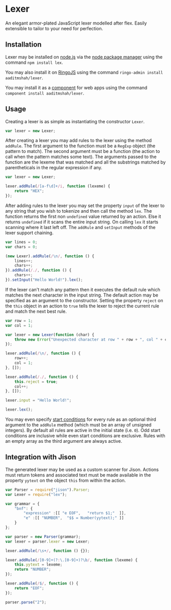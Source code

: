 # Lexer #

An elegant armor-plated JavaScript lexer modelled after flex. Easily extensible to tailor to your need for perfection.

## Installation ##

Lexer may be installed on [node.js](http://nodejs.org/ "node.js") via the [node package manager](https://npmjs.org/ "npm") using the command `npm install lex`.

You may also install it on [RingoJS](http://ringojs.org/ "Home - RingoJS") using the command `ringo-admin install aaditmshah/lexer`.

You may install it as a [component](https://github.com/component/component "component/component") for web apps using the command `component install aaditmshah/lexer`.

## Usage ##

Creating a lexer is as simple as instantiating the constructor `Lexer`.

```javascript
var lexer = new Lexer;
```

After creating a lexer you may add rules to the lexer using the method `addRule`. The first argument to the function must be a `RegExp` object (the pattern to match). The second argument must be a function (the action to call when the pattern matches some text). The arguments passed to the function are the lexeme that was matched and all the substrings matched by parentheticals in the regular expression if any.

```javascript
var lexer = new Lexer;

lexer.addRule(/[a-f\d]+/i, function (lexeme) {
    return "HEX";
});
```

After adding rules to the lexer you may set the property `input` of the lexer to any string that you wish to tokenize and then call the method `lex`. The function returns the first non `undefined` value returned by an action. Else it returns `undefined` if it scans the entire input string. On calling `lex` it starts scanning where it last left off. The `addRule` and `setInput` methods of the lexer support chaining.

```javascript
var lines = 0;
var chars = 0;

(new Lexer).addRule(/\n/, function () {
    lines++;
    chars++;
}).addRule(/./, function () {
    chars++;
}).setInput("Hello World!").lex();
```

If the lexer can't match any pattern then it executes the default rule which matches the next character in the input string. The default action may be specified as an argument to the constructor. Setting the property `reject` on the `this` object in an action to `true` tells the lexer to reject the current rule and match the next best rule.

```javascript
var row = 1;
var col = 1;

var lexer = new Lexer(function (char) {
    throw new Error("Unexpected character at row " + row + ", col " + col + ": " + char);
});

lexer.addRule(/\n/, function () {
    row++;
    col = 1;
}, []);

lexer.addRule(/./, function () {
    this.reject = true;
    col++;
}, []);

lexer.input = "Hello World!";

lexer.lex();
```

You may even specify [start conditions](http://flex.sourceforge.net/manual/Start-Conditions.html "Start Conditions - Lexical Analysis With Flex, for Flex 2.5.37") for every rule as an optional third argument to the `addRule` method (which must be an array of unsigned integers). By default all rules are active in the initial state (i.e. `0`). Odd start conditions are inclusive while even start conditions are exclusive. Rules with an empty array as the third argument are always active.

## Integration with Jison ##

The generated lexer may be used as a custom scanner for Jison. Actions must return tokens and associated text must be made available in the property `yytext` on the object `this` from within the action.

```javascript
var Parser = require("jison").Parser;
var Lexer = require("lex");

var grammar = {
    "bnf": {
        "expression" :[[ "e EOF",   "return $1;"  ]],
        "e" :[[ "NUMBER",  "$$ = Number(yytext);" ]]
    }
};

var parser = new Parser(grammar);
var lexer = parser.lexer = new Lexer;

lexer.addRule(/\s+/, function () {});

lexer.addRule(/[0-9]+(?:\.[0-9]+)?\b/, function (lexeme) {
    this.yytext = lexeme;
    return "NUMBER";
});

lexer.addRule(/$/, function () {
    return "EOF";
});

parser.parse("2");
```
